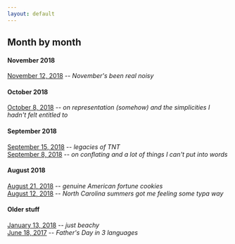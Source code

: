 ```yaml
---
layout: default
---
```

## Month by month

#### November 2018
[November 12, 2018](./poems/11122018.html) -- _November's been real noisy_ <br>

#### October 2018
[October 8, 2018](./poems/10082018.html) -- _on representation (somehow) and the simplicities I hadn't felt entitled to_ <br>

#### September 2018
[September 15, 2018](./poems/09152018.html) -- _legacies of TNT_ <br>
[September 8, 2018](./poems/09082018.html) -- _on conflating and a lot of things I can't put into words_ <br>

#### August 2018
[August 21, 2018](./poems/08212018.html) -- _genuine American fortune cookies_ <br>
[August 12, 2018](./poems/08122018.html) -- _North Carolina summers got me feeling some typa way_ <br>

#### Older stuff 
[January 13, 2018](./poems/01132018.html) -- _just beachy_ <br>
[June 18, 2017](./poems/06182017.html) -- _Father's Day in 3 languages_ <br>
